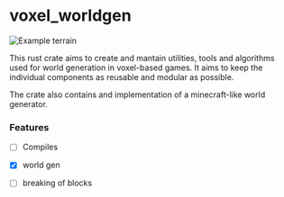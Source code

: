# voxel_worldgen

![Example terrain](https://i.imgur.com/PGtsKGc.png)

This rust crate aims to create and mantain utilities, tools and algorithms used for world generation in voxel-based games. It aims to keep the individual components as reusable and modular as possible.

The crate also contains and implementation of a minecraft-like world generator.

### Features

 - [ ] Compiles
 - [x] world gen
 - [ ] breaking of blocks
 
